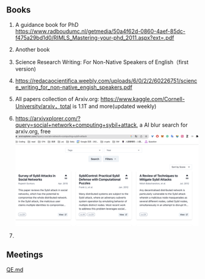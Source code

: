 ## Books
1. A guidance book for PhD
https://www.radboudumc.nl/getmedia/50a4f62d-0860-4aef-85dc-f475a29bd1d0/RIMLS_Mastering-your-phd_2011.aspx?ext=.pdf

2. Another book
3. Science Research Writing: For Non-Native Speakers of English（first version)
4. https://redacaocientifica.weebly.com/uploads/6/0/2/2/60226751/science_writing_for_non-native_engish_speakers.pdf


   
5. All papers collection of Arxiv.org: https://www.kaggle.com/Cornell-University/arxiv，total is 1.1T and more(updated weekly)
6. https://arxivxplorer.com/?query=social+network+computing+sybil+attack, a AI blur search for arxiv.org, free
   ![](https://raw.githubusercontent.com/jhfnetboy/MarkDownImg/main/img/202309131122089.png)
7. 

## Meetings
 [QE.md](../meetings.md)